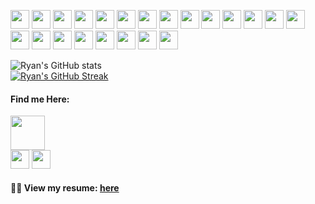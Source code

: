 <!-- Thanks for inspecting my code! Feel free to connect with me at dev@ryanbiondo.com -->

<p>
  <img src="https://img.shields.io/badge/-HTML-E34F26?style=for-the-badge&logo=HTML5&logoColor=white" height="30"/>
  <img src="https://img.shields.io/badge/-CSS-1572B6?style=for-the-badge&logo=CSS3&logoColor=white" height="30"/>
  <img src="https://img.shields.io/badge/-JavaScript-F7DF1E?style=for-the-badge&logo=JavaScript&logoColor=black" height="30"/>
  <img src="https://img.shields.io/badge/-TypeScript-007ACC?style=for-the-badge&logo=TypeScript&logoColor=white" height="30"/>
  <img src="https://img.shields.io/badge/-jQuery-0769AD?style=for-the-badge&logo=jQuery&logoColor=white" height="30"/>
  <img src="https://img.shields.io/badge/-React.js-61DAFB?style=for-the-badge&logo=React&logoColor=black" height="30"/>
  <img src="https://img.shields.io/badge/-Node.js-339933?style=for-the-badge&logo=Node.js&logoColor=white" height="30"/>
  <img src="https://img.shields.io/badge/-Next.js-000000?style=for-the-badge&logo=Next.js&logoColor=white" height="30"/>
  <img src="https://img.shields.io/badge/-Three.js-8B8B8B?style=for-the-badge&logo=Three.js&logoColor=white" height="30"/>
  <img src="https://img.shields.io/badge/-SASS-CC6699?style=for-the-badge&logo=SASS&logoColor=white" height="30"/>
  <img src="https://img.shields.io/badge/-Bootstrap-563D7C?style=for-the-badge&logo=Bootstrap&logoColor=white" height="30"/>
  <img src="https://img.shields.io/badge/-Tailwind_CSS-38B2AC?style=for-the-badge&logo=Tailwind-CSS&logoColor=white" height="30"/>
  <img src="https://img.shields.io/badge/-Chakra_UI-319795?style=for-the-badge&logo=Chakra-UI&logoColor=white" height="30"/>
  <img src="https://img.shields.io/badge/-DaisyUI-7C3AED?style=for-the-badge&logo=DaisyUI&logoColor=white" height="30"/>
  <img src="https://img.shields.io/badge/-RadixUI-FF4081?style=for-the-badge&logo=radix-ui&logoColor=white" height="30"/>
  <img src="https://img.shields.io/badge/-MySQL-4479A1?style=for-the-badge&logo=mysql&logoColor=white" height="30"/>
  <img src="https://img.shields.io/badge/-Prisma-2D3748?style=for-the-badge&logo=prisma&logoColor=white" height="30"/>
  <img src="https://img.shields.io/badge/-Zod-007ACC?style=for-the-badge&logo=zod&logoColor=white" height="30"/>
  <img src="https://img.shields.io/badge/-SQL-4479A1?style=for-the-badge" height="30"/>
  <img src="https://img.shields.io/badge/-Jamf-007ACC?style=for-the-badge&logoColor=white" height="30"/>
  <img src="https://img.shields.io/badge/-Asana-FC9403?style=for-the-badge&logo=Asana&logoColor=white" height="30"/>
  <img src="https://img.shields.io/badge/-Git-F05032?style=for-the-badge&logo=git&logoColor=white" height="30"/>
</p>

![Ryan's GitHub stats](https://github-readme-stats.vercel.app/api?username=Ryan-Biondo&hide=stars,contribs,issues&show_icons=true&theme=tokyonight)
<br />
[![Ryan's GitHub Streak](https://streak-stats.demolab.com/?user=Ryan-Biondo&theme=tokyonight)](https://git.io/streak-stats)
<br />

#### **Find me Here:**

  <a href="https://ryanbiondo.com"><img src="https://img.shields.io/badge/-Portfolio-5432a8?&style=for-the-badge&logo=startrek&logoColor=white" height="54.5" /></a>
<br />
  <a href="https://www.linkedin.com/in/ryan-biondo/"><img src="https://img.shields.io/badge/LinkedIn-%230077B5.svg?&style=for-the-badge&logo=linkedin&logoColor=white" height="30" /></a>
  <a href="https://x.com/RyanBiondo/"><img src="https://img.shields.io/badge/(Twitter / X)-%231DA1F2.svg?&style=for-the-badge&logo=x&logoColor=white" height="30" /></a>
<br />

#### **👨‍💼 View my resume: [here](https://ryanbiondo.com/resume)** 

